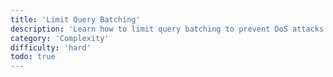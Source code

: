```yaml
---
title: 'Limit Query Batching'
description: 'Learn how to limit query batching to prevent DoS attacks.'
category: 'Complexity'
difficulty: 'hard'
todo: true
---
```

